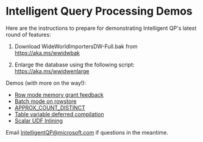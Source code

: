 # Intelligent Query Processing Demos

Here are the instructions to prepare for demonstrating Intelligent QP's latest round of features:

1) Download WideWorldImportersDW-Full.bak from https://aka.ms/wwidwbak 

2) Enlarge the database using the following script: https://aka.ms/wwidwenlarge 

Demos (with more on the way!):

- [Row mode memory grant feedback](Intelligent%20QP%20Demos%20WideWorldImportersDW%20Public%20Preview%20-%20Row%20Mode%20MGF.sql) 
- [Batch mode on rowstore](Intelligent%20QP%20Demos%20WideWorldImportersDW%20Public%20Preview%20-%20Batch%20Mode%20on%20Rowstore.sql) 
- [APPROX_COUNT_DISTINCT](Intelligent%20QP%20Demos%20WideWorldImportersDW%20Public%20Preview%20-%20APPROX_COUNT_DISTINCT.sql) 
- [Table variable deferred compilation](Intelligent%20QP%20Demos%20WideWorldImportersDW%20Public%20Preview%20-%20TVDC.sql) 
- [Scalar UDF Inlining](Intelligent%20QP%20Demos%20WideWorldImportersDW%20Public%20Preview%20-%20Scalar%20UDF%20Inlining.sql)

Email IntelligentQP@microsoft.com if questions in the meantime.